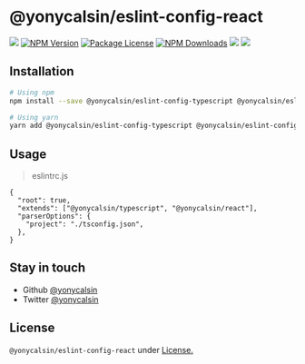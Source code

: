 # @yonycalsin/eslint-config-react

<a href="https://github.com/yonycalsin/eslint-config"><img src="https://img.shields.io/spiget/stars/1000?color=brightgreen&label=Star&logo=github" /></a>
<a href="https://www.npmjs.com/@yonycalsin/eslint-config-react" target="_blank">
<img src="https://img.shields.io/npm/v/@yonycalsin/eslint-config-react" alt="NPM Version" /></a>
<a href="https://www.npmjs.com/@yonycalsin/eslint-config-react" target="_blank">
<img src="https://img.shields.io/npm/l/@yonycalsin/eslint-config-react" alt="Package License" /></a>
<a href="https://www.npmjs.com/@yonycalsin/eslint-config-react" target="_blank">
<img src="https://img.shields.io/npm/dm/@yonycalsin/eslint-config-react" alt="NPM Downloads" /></a>
<a href="https://github.com/yonycalsin"><img src="https://img.shields.io/badge/Author-Yony%20Calsin-blueviolet?style=flat-square&logo=appveyor" /></a>
<a href="https://twitter.com/yonycalsin" target="_blank">
<img src="https://img.shields.io/twitter/follow/yonycalsin.svg?style=social&label=Follow"></a>

## Installation

```bash
# Using npm
npm install --save @yonycalsin/eslint-config-typescript @yonycalsin/eslint-config-react

# Using yarn
yarn add @yonycalsin/eslint-config-typescript @yonycalsin/eslint-config-react
```

## Usage

> eslintrc.js

```jsonc
{
  "root": true,
  "extends": ["@yonycalsin/typescript", "@yonycalsin/react"],
  "parserOptions": {
    "project": "./tsconfig.json",
  },
}
```

## Stay in touch

- Github [@yonycalsin](https://github.com/yonycalsin)
- Twitter [@yonycalsin](https://twitter.com/yonycalsin)

## License

`@yonycalsin/eslint-config-react` under [License.](LICENSE)
